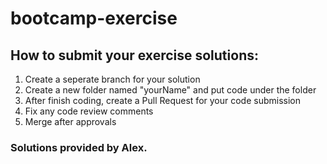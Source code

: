 # bootcamp-exercise

## How to submit your exercise solutions:
1. Create a seperate branch for your solution
2. Create a new folder named "yourName" and put code under the folder
3. After finish coding, create a Pull Request for your code submission
4. Fix any code review comments
5. Merge after approvals

### Solutions provided by Alex.
